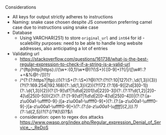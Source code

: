 Considerations
* All keys for output strictly adheres to instructions
* Naming: snake case chosen despite JS convention preferring camel case due to instructions using snake case
* Database
    * Using VARCHAR(251) to store `original_url` and `int64` for id - scalebility purposes: need to be able to handle long website addresses, also anticipating a lot of entries
* Validating url 
    * https://stackoverflow.com/questions/161738/what-is-the-best-regular-expression-to-check-if-a-string-is-a-valid-url
    * /^(ftp|http|https):\/\/(\w+:{0,1}\w*@)?(\S+)(:[0-9]+)?(\/|\/([\w#!:.?+=&%@!\-\/]))?/ 
    * /^(?:(?:https?|ftp):\/\/)(?:\S+(?::\S*)?@)?(?:(?!(?:10|127)(?:\.\d{1,3}){3})(?!(?:169\.254|192\.168)(?:\.\d{1,3}){2})(?!172\.(?:1[6-9]|2\d|3[0-1])(?:\.\d{1,3}){2})(?:[1-9]\d?|1\d\d|2[01]\d|22[0-3])(?:\.(?:1?\d{1,2}|2[0-4]\d|25[0-5])){2}(?:\.(?:[1-9]\d?|1\d\d|2[0-4]\d|25[0-4]))|(?:(?:[a-z\u00a1-\uffff0-9]-*)*[a-z\u00a1-\uffff0-9]+)(?:\.(?:[a-z\u00a1-\uffff0-9]-*)*[a-z\u00a1-\uffff0-9]+)*(?:\.(?:[a-z\u00a1-\uffff]{2,}))\.?)(?::\d{2,5})?(?:[/?#]\S*)?$/i
    * consideration: open to regex dos attacks https://www.owasp.org/index.php/Regular_expression_Denial_of_Service_-_ReDoS